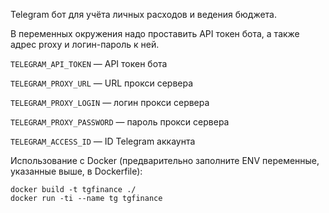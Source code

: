 Telegram бот для учёта личных расходов и ведения бюджета.

В переменных окружения надо проставить API токен бота, а также адрес proxy и логин-пароль к ней.

`TELEGRAM_API_TOKEN` — API токен бота

`TELEGRAM_PROXY_URL` — URL прокси сервера

`TELEGRAM_PROXY_LOGIN` — логин прокси сервера

`TELEGRAM_PROXY_PASSWORD` — пароль прокси сервера

`TELEGRAM_ACCESS_ID` — ID Telegram аккаунта

Использование с Docker (предварительно заполните ENV переменные, указанные выше, в Dockerfile):

```
docker build -t tgfinance ./
docker run -ti --name tg tgfinance
```

